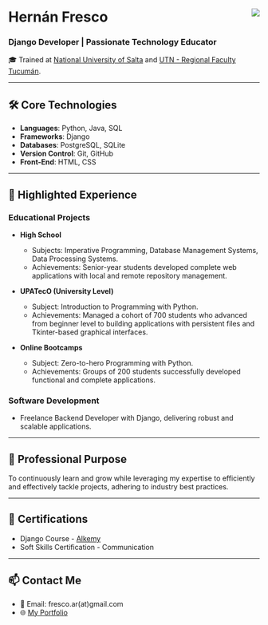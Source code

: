 # Hernán Fresco <img align="right" src="https://visitor-badge.laobi.icu/badge?page_id=frescoh">  
### Django Developer | Passionate Technology Educator  

🎓 Trained at [National University of Salta](https://exactas.unsa.edu.ar/) and [UTN - Regional Faculty Tucumán](http://frt.utn.edu.ar/).  

---

## 🛠️ Core Technologies  
- **Languages**: Python, Java, SQL  
- **Frameworks**: Django  
- **Databases**: PostgreSQL, SQLite  
- **Version Control**: Git, GitHub  
- **Front-End**: HTML, CSS  

---

## 🌟 Highlighted Experience  
### Educational Projects  
- **High School**  
  - Subjects: Imperative Programming, Database Management Systems, Data Processing Systems.  
  - Achievements: Senior-year students developed complete web applications with local and remote repository management.  

- **UPATecO (University Level)**  
  - Subject: Introduction to Programming with Python.  
  - Achievements: Managed a cohort of 700 students who advanced from beginner level to building applications with persistent files and Tkinter-based graphical interfaces.  

- **Online Bootcamps**  
  - Subject: Zero-to-hero Programming with Python.  
  - Achievements: Groups of 200 students successfully developed functional and complete applications.  

### Software Development  
- Freelance Backend Developer with Django, delivering robust and scalable applications.  

---

## 🎯 Professional Purpose  
To continuously learn and grow while leveraging my expertise to efficiently and effectively tackle projects, adhering to industry best practices.  

---

## 🏅 Certifications  
- Django Course - [Alkemy](https://www.alkemy.org/)  
- Soft Skills Certification - Communication  

---

## 📫 Contact Me  
- 📧 Email: fresco.ar(at)gmail.com  
- 🌐 [My Portfolio](https://frescoh.dev)  
